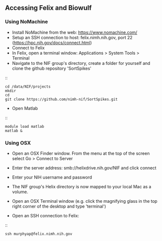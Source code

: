 ## Accessing Felix and Biowulf 

### Using NoMachine

* Install NoMachine from the web: https://www.nomachine.com/
* Setup an SSH connection to host: felix.nimh.nih.gov, port 22 (https://hpc.nih.gov/docs/connect.html)
* Connect to Felix
* In Felix, open a terminal window: Applications > System Tools > Terminal
* Navigate to the NIF group's directory, create a folder for yourself and clone the github repository 'SortSpikes'

::

    cd /data/NIF/projects
    mkdir 
    cd 
    git clone https://github.com/nimh-nif/SortSpikes.git

* Open Matlab

::

    module load matlab
    matlab &

### Using OSX

* Open an OSX Finder window. From the menu at the top of the screen select Go > Connect to Server
* Enter the server address: smb://helixdrive.nih.gov/NIF and click connect
* Enter your NIH username and password
* The NIF group's Helix directory is now mapped to your local Mac as a volume.

* Open an OSX Terminal window (e.g. click the magnifying glass in the top right corner of the desktop and type 'terminal')
* Open an SSH connection to Felix:

::

    ssh murphyap@felix.nimh.nih.gov
    
